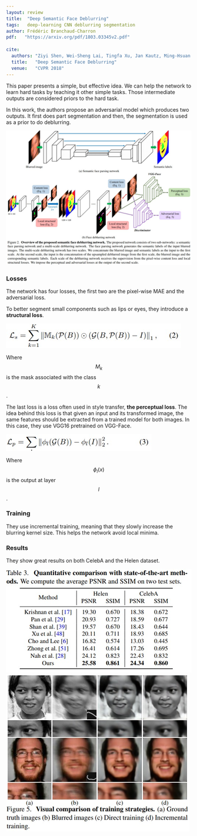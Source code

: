 ```yaml
---
layout: review
title:  "Deep Semantic Face Deblurring"
tags:   deep-learning CNN deblurring segmentation
author: Frédéric Branchaud-Charron
pdf:   "https://arxiv.org/pdf/1803.03345v2.pdf"

cite:
  authors: "Ziyi Shen, Wei-Sheng Lai, Tingfa Xu, Jan Kautz, Ming-Hsuan Yang"
  title:   "Deep Semantic Face Deblurring"
  venue:   "CVPR 2018"
---
```


This paper presents a simple, but effective idea. We can help the network to learn hard tasks by teaching it other simple tasks. Those intermediate outputs are considered priors to the hard task.

In this work, the authors propose an adversarial model which produces two outputs. It first does part segmentation and then, the segmentation is used as a prior to do deblurring.

![](/article/images/deblurring/fig2.jpg)

### Losses

The network has four losses, the first two are the pixel-wise MAE and the adversarial loss.

To better segment small components such as lips or eyes, they introduce a **structural loss**.

![](/article/images/deblurring/eq2.jpg)

Where $$M_k$$ is the mask associated with the class $$k$$.

The last loss is a loss often used in style transfer, **the perceptual loss**. The idea behind this loss is that given an input and its transformed image, the same features should be extracted from a trained model for both images. In this case, they use VGG16 pretrained on VGG-Face.

![](/article/images/deblurring/eq3.jpg)

Where $$\phi_l(x)$$ is the output at layer $$l$$.


### Training

They use incremental training, meaning that they slowly increase the blurring kernel size. This helps the network avoid local minima.

### Results

They show great results on both CelebA and the Helen dataset.

![](/article/images/deblurring/table3.jpg)
![](/article/images/deblurring/fig5.jpg)
